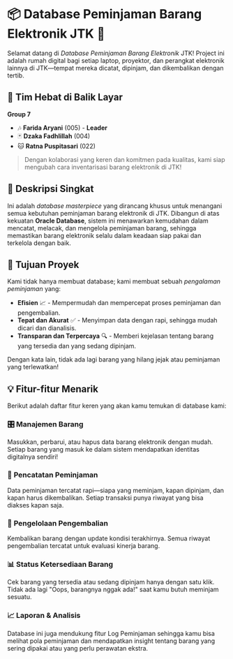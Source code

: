 # 📦 Database Peminjaman Barang Elektronik JTK 🚀

Selamat datang di *Database Peminjaman Barang Elektronik* JTK! Project ini adalah rumah digital bagi setiap laptop, proyektor, dan perangkat elektronik lainnya di JTK—tempat mereka dicatat, dipinjam, dan dikembalikan dengan tertib.

## 👥 Tim Hebat di Balik Layar
**Group 7**  
- 🎶 **Farida Aryani** (005) - **Leader**  
- 🃏 **Dzaka Fadhlillah** (004)  
- 🐱 **Ratna Puspitasari** (022)

> Dengan kolaborasi yang keren dan komitmen pada kualitas, kami siap mengubah cara inventarisasi barang elektronik di JTK!

## 📖 Deskripsi Singkat
Ini adalah *database masterpiece* yang dirancang khusus untuk menangani semua kebutuhan peminjaman barang elektronik di JTK. Dibangun di atas kekuatan **Oracle Database**, sistem ini menawarkan kemudahan dalam mencatat, melacak, dan mengelola peminjaman barang, sehingga memastikan barang elektronik selalu dalam keadaan siap pakai dan terkelola dengan baik.

## 🎯 Tujuan Proyek
Kami tidak hanya membuat database; kami membuat sebuah *pengalaman peminjaman* yang:
- **Efisien** 📈 - Mempermudah dan mempercepat proses peminjaman dan pengembalian.
- **Tepat dan Akurat** ✅ - Menyimpan data dengan rapi, sehingga mudah dicari dan dianalisis.
- **Transparan dan Terpercaya** 🔍 - Memberi kejelasan tentang barang yang tersedia dan yang sedang dipinjam.

Dengan kata lain, tidak ada lagi barang yang hilang jejak atau peminjaman yang terlewatkan!

## 💡 Fitur-fitur Menarik
Berikut adalah daftar fitur keren yang akan kamu temukan di database kami:

### 🎛️ **Manajemen Barang**
Masukkan, perbarui, atau hapus data barang elektronik dengan mudah. Setiap barang yang masuk ke dalam sistem mendapatkan identitas digitalnya sendiri!

### 📅 **Pencatatan Peminjaman**
Data peminjaman tercatat rapi—siapa yang meminjam, kapan dipinjam, dan kapan harus dikembalikan. Setiap transaksi punya riwayat yang bisa diakses kapan saja.

### 🔄 **Pengelolaan Pengembalian**
Kembalikan barang dengan update kondisi terakhirnya. Semua riwayat pengembalian tercatat untuk evaluasi kinerja barang.

### 📊 **Status Ketersediaan Barang**
Cek barang yang tersedia atau sedang dipinjam hanya dengan satu klik. Tidak ada lagi "Oops, barangnya nggak ada!" saat kamu butuh meminjam sesuatu.

### 📈 **Laporan & Analisis**
Database ini juga mendukung fitur Log Peminjaman sehingga kamu bisa melihat pola peminjaman dan mendapatkan insight tentang barang yang sering dipakai atau yang perlu perawatan ekstra.
